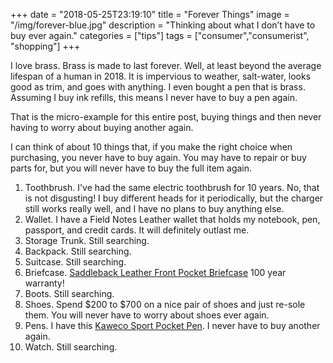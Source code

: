 +++
date = "2018-05-25T23:19:10"
title = "Forever Things"
image = "/img/forever-blue.jpg"
description = "Thinking about what I don’t have to buy ever again."
categories = ["tips"]
tags = ["consumer","consumerist", "shopping"]
+++

I love brass. Brass is made to last forever. Well, at least beyond the average lifespan of a human in 2018. It is impervious to weather, salt-water, looks good as trim, and goes with anything. I even bought a pen that is brass. Assuming I buy ink refills, this means I never have to buy a pen again. 

That is the micro-example for this entire post, buying things and then never having to worry about buying another again. 

I can think of about 10 things that, if you make the right choice when purchasing, you never have to buy again. You may have to repair or buy parts for, but you will never have to buy the full item again.

1. Toothbrush. I've had the same electric toothbrush for 10 years. No, that is not disgusting! I buy different heads for it periodically, but the charger still works really well, and I have no plans to buy anything else.
2. Wallet. I have a Field Notes Leather wallet that holds my notebook, pen, passport, and credit cards. It will definitely outlast me.
3. Storage Trunk. Still searching.
4. Backpack. Still searching.
5. Suitcase. Still searching.
6. Briefcase. [Saddleback Leather Front Pocket Briefcase][1] 100 year warranty!
7. Boots. Still searching.
8. Shoes. Spend $200 to $700 on a nice pair of shoes and just re-sole them. You will never have to worry about shoes ever again.
9. Pens. I have this [Kaweco Sport Pocket Pen][2]. I never have to buy another again.
10. Watch. Still searching.


[1]: http://a.co/22VWxxd "100 years."
[2]: http://a.co/5P0KU90 "Best pen in the world."
